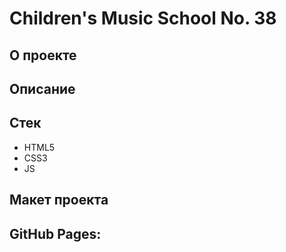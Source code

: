 # Children's Music School No. 38

## О проекте


## Описание


## Стек
- HTML5
- CSS3
- JS

## Макет проекта


## GitHub Pages:

